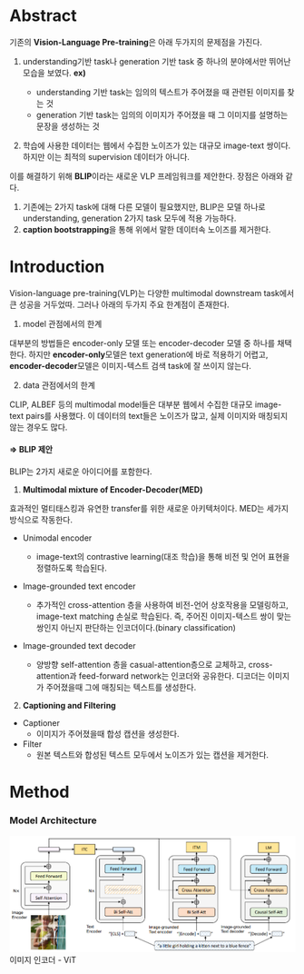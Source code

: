 # Abstract

기존의 **Vision-Language Pre-training**은 아래 두가지의 문제점을 가진다.

1. understanding기반 task나 generation 기반 task 중 하나의 분야에서만 뛰어난 모습을 보였다.
    **ex)**
    - understanding 기반 task는 임의의 텍스트가 주어졌을 때 관련된 이미지를 찾는 것
    - generation 기반 task는 임의의 이미지가 주어졌을 때 그 이미지를 설명하는 문장을 생성하는 것

2. 학습에 사용한 데이터는 웹에서 수집한 노이즈가 있는 대규모 image-text 쌍이다. 하지만 이는 최적의 supervision 데이터가 아니다. 
    
이를 해결하기 위해 **BLIP**이라는 새로운 VLP 프레임워크를 제안한다. 장점은 아래와 같다.

1. 기존에는 2가지 task에 대해 다른 모델이 필요했지만, BLIP은 모델 하나로 understanding, generation 2가지 task 모두에 적용 가능하다. 
2. **caption bootstrapping**을 통해 위에서 말한 데이터속 노이즈를 제거한다.

# Introduction

Vision-language pre-training(VLP)는 다양한 multimodal downstream task에서 큰 성공을 거두었따. 그러나 아래의 두가지 주요 한계점이 존재한다.

1. model 관점에서의 한계

대부분의 방법들은 encoder-only 모델 또는 encoder-decoder 모델 중 하나를 채택한다. 하지만 **encoder-only**모델은 text generation에 바로 적용하기 어렵고, **encoder-decoder**모델은 이미지-텍스트 검색 task에 잘 쓰이지 않는다.

2. data 관점에서의 한계

CLIP, ALBEF 등의 multimodal model들은 대부분 웹에서 수집한 대규모 image-text pairs를 사용했다. 이 데이터의 text들은 노이즈가 많고, 실제 이미지와 매칭되지 않는 경우도 많다. 

#### => BLIP 제안

BLIP는 2가지 새로운 아이디어를 포함한다. 

1. **Multimodal mixture of Encoder-Decoder(MED)**

효과적인 멀티태스킹과 유연한 transfer를 위한 새로운 아키텍처이다. MED는 세가지 방식으로 작동한다.

 - Unimodal encoder
    - image-text의 contrastive learning(대조 학습)을 통해 비전 및 언어 표현을 정렬하도록 학습된다.

 - Image-grounded text encoder
    - 추가적인 cross-attention 층을 사용하여 비전-언어 상호작용을 모델링하고, image-text matching 손실로 학습된다. 즉, 주어진 이미지-텍스트 쌍이 맞는 쌍인지 아닌지 판단하는 인코더이다.(binary classification)

 - Image-grounded text decoder
    - 양방향 self-attention 층을 casual-attention층으로 교체하고, cross-attention과 feed-forward network는 인코더와 공유한다. 디코더는 이미지가 주어졌을때 그에 매칭되는 텍스트를 생성한다.

2. **Captioning and Filtering**
 - Captioner
    - 이미지가 주어졌을때 합성 캡션을 생성한다.
 - Filter
    - 원본 텍스트와 합성된 텍스트 모두에서 노이즈가 있는 캡션을 제거한다.

# Method

### Model Architecture
![BLIP](img/컴퓨터비전/BLIP.jpg)
이미지 인코더 - ViT